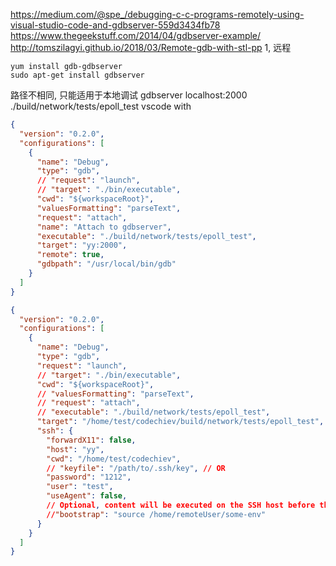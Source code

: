 https://medium.com/@spe_/debugging-c-c-programs-remotely-using-visual-studio-code-and-gdbserver-559d3434fb78
https://www.thegeekstuff.com/2014/04/gdbserver-example/
http://tomszilagyi.github.io/2018/03/Remote-gdb-with-stl-pp
1, 远程
```
yum install gdb-gdbserver
sudo apt-get install gdbserver
```
路径不相同, 只能适用于本地调试
gdbserver localhost:2000 ./build/network/tests/epoll_test
vscode with 
```json
{
  "version": "0.2.0",
  "configurations": [
    {
      "name": "Debug",
      "type": "gdb",
      // "request": "launch",
      // "target": "./bin/executable",
      "cwd": "${workspaceRoot}",
      "valuesFormatting": "parseText",
      "request": "attach",
      "name": "Attach to gdbserver",
      "executable": "./build/network/tests/epoll_test",
      "target": "yy:2000",
      "remote": true,
      "gdbpath": "/usr/local/bin/gdb"
    }
  ]
}

{
  "version": "0.2.0",
  "configurations": [
    {
      "name": "Debug",
      "type": "gdb",
      "request": "launch",
      // "target": "./bin/executable",
      "cwd": "${workspaceRoot}",
      // "valuesFormatting": "parseText",
      // "request": "attach",
      // "executable": "./build/network/tests/epoll_test",
      "target": "/home/test/codechiev/build/network/tests/epoll_test",
      "ssh": {
        "forwardX11": false,
        "host": "yy",
        "cwd": "/home/test/codechiev",
        // "keyfile": "/path/to/.ssh/key", // OR
        "password": "1212",
        "user": "test",
        "useAgent": false,
        // Optional, content will be executed on the SSH host before the debugger call.
        //"bootstrap": "source /home/remoteUser/some-env"
      }
    }
  ]
}
```


